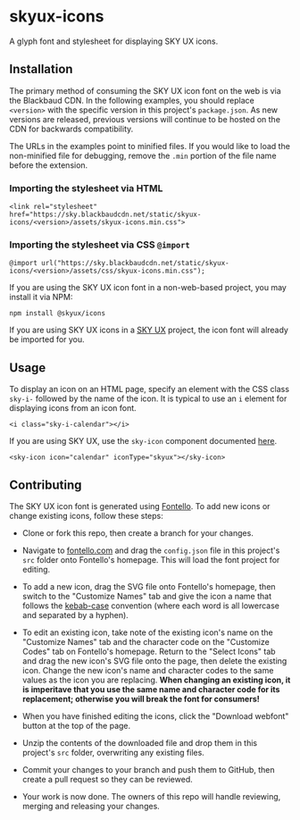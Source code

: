 # skyux-icons
A glyph font and stylesheet for displaying SKY UX icons.

## Installation

The primary method of consuming the SKY UX icon font on the web is via the Blackbaud CDN. In the following examples, you should replace `<version>` with the specific version in this project's `package.json`. As new versions are released, previous versions will continue to be hosted on the CDN for backwards compatibility.

The URLs in the examples point to minified files. If you would like to load the non-minified file for debugging, remove the `.min` portion of the file name before the extension.

### Importing the stylesheet via HTML

`<link rel="stylesheet" href="https://sky.blackbaudcdn.net/static/skyux-icons/<version>/assets/skyux-icons.min.css">`

### Importing the stylesheet via CSS `@import`

`@import url("https://sky.blackbaudcdn.net/static/skyux-icons/<version>/assets/css/skyux-icons.min.css");`

If you are using the SKY UX icon font in a non-web-based project, you may install it via NPM:

`npm install @skyux/icons`

If you are using SKY UX icons in a [SKY UX](https://developer.blackbaud.com/skyux/) project, the icon font will already be imported for you.

## Usage

To display an icon on an HTML page, specify an element with the CSS class `sky-i-` followed by the name of the icon. It is typical to use an `i` element for displaying icons from an icon font.

`<i class="sky-i-calendar"></i>`

If you are using SKY UX, use the `sky-icon` component documented [here](https://host.nxt.blackbaud.com/skyux-indicators/docs/icon).

`<sky-icon icon="calendar" iconType="skyux"></sky-icon>`

## Contributing

The SKY UX icon font is generated using [Fontello](http://fontello.com/). To add new icons or change existing icons, follow these steps:

- Clone or fork this repo, then create a branch for your changes.

- Navigate to [fontello.com](http://fontello.com/) and drag the `config.json` file in this project's `src` folder onto Fontello's homepage. This will load the font project for editing.

- To add a new icon, drag the SVG file onto Fontello's homepage, then switch to the "Customize Names" tab and give the icon a name that follows the [kebab-case](https://medium.com/better-programming/string-case-styles-camel-pascal-snake-and-kebab-case-981407998841) convention (where each word is all lowercase and separated by a hyphen).

- To edit an existing icon, take note of the existing icon's name on the "Customize Names" tab and the character code on the "Customize Codes" tab on Fontello's homepage. Return to the "Select Icons" tab and drag the new icon's SVG file onto the page, then delete the existing icon. Change the new icon's name and character codes to the same values as the icon you are replacing. **When changing an existing icon, it is imperitave that you use the same name and character code for its replacement; otherwise you will break the font for consumers!**

- When you have finished editing the icons, click the "Download webfont" button at the top of the page.

- Unzip the contents of the downloaded file and drop them in this project's `src` folder, overwriting any existing files.

- Commit your changes to your branch and push them to GitHub, then create a pull request so they can be reviewed.

- Your work is now done. The owners of this repo will handle reviewing, merging and releasing your changes.
